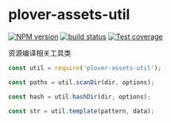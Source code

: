 # plover-assets-util


[![NPM version][npm-image]][npm-url]
[![build status][travis-image]][travis-url]
[![Test coverage][coveralls-image]][coveralls-url]


资源编译相关工具类


```js
const util = require('plover-assets-util');

const paths = util.scanDir(dir, options);

const hash = util.hashDir(dir, options);

const str = util.template(pattern, data);
```


[npm-image]: https://img.shields.io/npm/v/plover-assets-util.svg?style=flat-square
[npm-url]: https://www.npmjs.com/package/plover-assets-util
[travis-image]: https://img.shields.io/travis/plover-modules/plover-assets-util/master.svg?style=flat-square
[travis-url]: https://travis-ci.org/plover-modules/plover-assets-util
[coveralls-image]: https://img.shields.io/codecov/c/github/plover-modules/plover-assets-util.svg?style=flat-square
[coveralls-url]: https://codecov.io/github/plover-modules/plover-assets-util?branch=master

